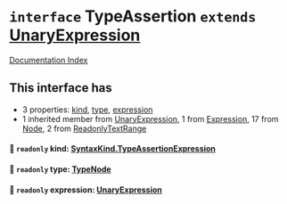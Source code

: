 # `interface` TypeAssertion `extends` [UnaryExpression](../interface.UnaryExpression/README.md)

[Documentation Index](../README.md)

## This interface has

- 3 properties:
[kind](#-readonly-kind-syntaxkindtypeassertionexpression),
[type](#-readonly-type-typenode),
[expression](#-readonly-expression-unaryexpression)
- 1 inherited member from [UnaryExpression](../interface.UnaryExpression/README.md), 1 from [Expression](../interface.Expression/README.md), 17 from [Node](../interface.Node/README.md), 2 from [ReadonlyTextRange](../interface.ReadonlyTextRange/README.md)


#### 📄 `readonly` kind: [SyntaxKind.TypeAssertionExpression](../enum.SyntaxKind/README.md#typeassertionexpression--217)



#### 📄 `readonly` type: [TypeNode](../interface.TypeNode/README.md)



#### 📄 `readonly` expression: [UnaryExpression](../interface.UnaryExpression/README.md)



